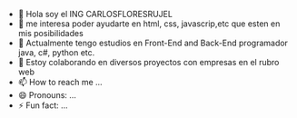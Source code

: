 - 👋 Hola soy el ING CARLOSFLORESRUJEL
- 👀 me interesa poder ayudarte en html, css, javascrip,etc que esten en mis posibilidades
- 🌱 Actualmente tengo estudios en Front-End and Back-End programador java, c#, python etc.
- 💞️ Estoy colaborando en diversos proyectos con empresas en el rubro web
- 📫 How to reach me ...
- 😄 Pronouns: ...
- ⚡ Fun fact: ...

<!---
INGCARLOSFLORESRUJEL/INGCARLOSFLORESRUJEL is a ✨ special ✨ repository because its `README.md` (this file) appears on your GitHub profile.
You can click the Preview link to take a look at your changes.
--->
